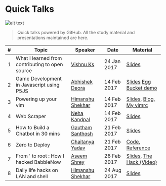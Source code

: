 # Quick Talks
![alt text](1ogo1.png)
> Quick talks powered by GitHub. All the study material and presentations maintained are here.


| # | Topic                                           | Speaker               | Date        | Material                              |
|---|-------------------------------------------------|-----------------------|-------------|---------------------------------------|
| 1 | What I learned from contributing to open source | [Vishnu Ks](https://github.com/hackerkid)        | 24 Jan 2017 | [Slides](https://github.com/hackerkid/talks/blob/master/pdf/WILFCTOS.pdf)                           |
| 2 | Game Development in Javascript using P5JS       | [Abhishek Deora](https://github.com/adeora7)   | 14 Feb 2017 | [Slides](https://github.com/adeora7/quick_talks_slides) [Egg Bucket demo](https://github.com/adeora7/egg_and_bucket)      |
| 3 | Powering up your vim                            | [Himanshu Shekhar](https://github.com/himanshub16) | 14 Feb 2017 | [Slides](https://docs.google.com/presentation/d/1wG_VA3pk0oiF84wYeWg8_0C1GOA7pm1cbsrFTCALRrg/edit?usp=sharing), [Blog](https://himanshub16.github.io/vim-tutorial/), [My vimrc](https://raw.githubusercontent.com/himanshub16/MyScripts/master/vimrc) |
| 4 | Web Scraper                                     | [Neha Kandpal](https://github.com/13nehu)     | 14 Feb 2017 | [Slides](https://github.com/13nehu/quick_talks)                           |
| 5 | How to Build a Chatbot in 30 mins               | [Gautham Santhosh](https://gauthamzz.github.io/) | 21 Feb 2017 | [Slides](https://github.com/gauthamzz/talks)                           |
| 6 | Zero to Deploy                                  | [Chaitanya Yadav](https://github.com/BelieveC)  | 21 Feb 2017 | [Code](https://github.com/BelieveC/ZeroToDeploySource), [Reference](https://www.railstutorial.org/book/beginning)             |
| 7 | From ' to root : How I hacked BabbleNow         | [Aseem Shrey](https://github.com/LuD1161)      | 26 Feb 2017 | [Slides](https://prezi.com/2paeq2cyiimz/talk-26-02-2017/), [The Hack (Video)](https://www.youtube.com/watch?v=vY5kgIfAkcs)    |
| 8 | Daily life hacks on LAN and shell               | [Himanshu Shekhar](https://github.com/himanshub16/) | 24 Aug 2017 | [Slides](https://docs.google.com/presentation/d/13Iha76fg6mKivEQNzF1NE4MGtdekKvm3g5DiE0yxRY0/edit?usp=sharing)                           |
